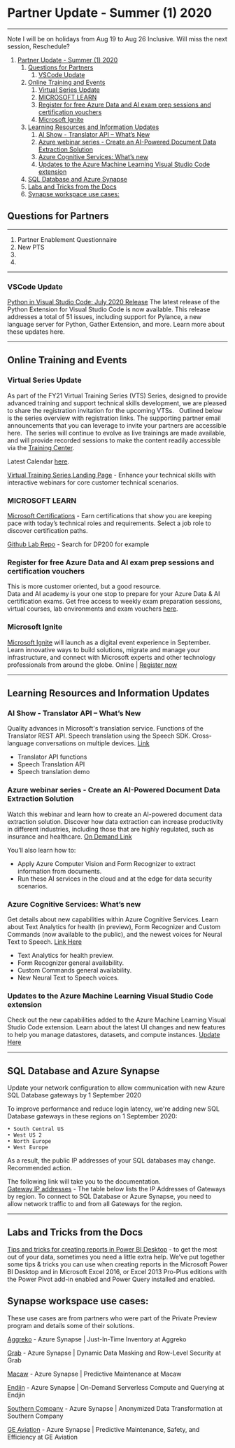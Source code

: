 # Partner Update - Summer (1) 2020
***

Note I will be on holidays from Aug 19 to Aug 26 Inclusive.   Will miss the next session, Reschedule?

1. [Partner Update - Summer (1) 2020](#partner-update---summer-1-2020)
   1. [Questions for Partners](#questions-for-partners)
      1. [VSCode Update](#vscode-update)
   2. [Online Training and Events](#online-training-and-events)
      1. [Virtual Series Update](#virtual-series-update)
      2. [MICROSOFT LEARN](#microsoft-learn)
      3. [Register for free Azure Data and AI exam prep sessions and certification vouchers](#register-for-free-azure-data-and-ai-exam-prep-sessions-and-certification-vouchers)
      4. [Microsoft Ignite](#microsoft-ignite)
   3. [Learning Resources and Information Updates](#learning-resources-and-information-updates)
      1. [AI Show - Translator API – What’s New](#ai-show---translator-api--whats-new)
      2. [Azure webinar series - Create an AI-Powered Document Data Extraction Solution](#azure-webinar-series---create-an-ai-powered-document-data-extraction-solution)
      3. [Azure Cognitive Services: What’s new](#azure-cognitive-services-whats-new)
      4. [Updates to the Azure Machine Learning Visual Studio Code extension](#updates-to-the-azure-machine-learning-visual-studio-code-extension)
   4. [SQL Database and Azure Synapse](#sql-database-and-azure-synapse)
   5. [Labs and Tricks from the Docs](#labs-and-tricks-from-the-docs)
   6. [Synapse workspace use cases:](#synapse-workspace-use-cases)



## Questions for Partners
***

1. Partner Enablement Questionnaire
2. New PTS
3.  
4.  

***
### VSCode Update
[Python in Visual Studio Code: July 2020 Release](https://devblogs.microsoft.com/python/python-in-visual-studio-code-july-2020-release/?MC=Vstudio&MC=Python&MC=IoT&MC=.NET&MC=CSHARP)
The latest release of the Python Extension for Visual Studio Code is now available. This release addresses a total of 51 issues, including support for Pylance, a new language server for Python, Gather Extension, and more. Learn more about these updates here. 
  
***
## Online Training and Events 

### Virtual Series Update

As part of the FY21 Virtual Training Series (VTS) Series, designed to provide advanced training and support technical skills development, we are pleased to share the registration invitation for the upcoming VTSs.
 
Outlined below is the series overview with registration links. The supporting partner email announcements that you can leverage to invite your partners are accessible here.  The series will continue to evolve as live trainings are made available, and will provide recorded sessions to make the content readily accessible via the [Training Center](https://partner.microsoft.com/en-US/training/training-center).

Latest Calendar [here](https://assetsprod.microsoft.com/en-us/dont-miss-these-new-vilt-opportunities-pdf).

[Virtual Training Series Landing Page](https://partner.microsoft.com/en-US/training/virtual-training-series#/) - Enhance your technical skills with interactive webinars for core customer technical scenarios.

###    MICROSOFT LEARN

[Microsoft Certifications](https://docs.microsoft.com/en-us/learn/certifications/) - 
Earn certifications that show you are keeping pace with today’s technical roles and requirements. Select a job role to discover certification paths.


[Github Lab Repo](https://github.com/MicrosoftLearning) - Search for DP200 for example


### Register for free Azure Data and AI exam prep sessions and certification vouchers 
This is more customer oriented, but a good resource.   
Data and AI academy is your one stop to prepare for your Azure Data & AI certification exams. Get free access to weekly exam preparation sessions, virtual courses, lab environments and exam vouchers [here](https://www.microsoft.com/en-ca/sites/dataAIAcademy/). 


### Microsoft Ignite 
[Microsoft Ignite](https://www.microsoft.com/en-us/ignite) will launch as a digital event experience in September. Learn innovative ways to build solutions, migrate and manage your infrastructure, and connect with Microsoft experts and other technology professionals from around the globe. 
Online | [Register now](https://www.microsoft.com/en-us/ignite)


***

## Learning Resources and Information Updates

### AI Show - Translator API – What’s New
Quality advances in Microsoft's translation service. Functions of the Translator REST API. Speech translation using the Speech SDK. Cross-language conversations on multiple devices. [Link](https://channel9.msdn.com/Shows/AI-Show/Translator-API--Whats-New?ocid=eml_pg191826_gdc_comm_az&mkt_tok=eyJpIjoiWVdNek5tWTVZVFJoTkRrMCIsInQiOiI3Rk9rdEY0aW9DUEtGOExGRVl2K0FnajFqbzVhY1NQTWVDSHJjS2VnTFRxVDA4ZzN0THBLcW13dHJQYkhEVGwrdFFROFZvTzR6YVpJc0RoTGJySWE0RXBNVGxxOEVqdkE3RSswcmpReHQ1dVJtWitLQmwyTnNuNElNeGJnQTRGOXVSN3Q3b3ZVMUozVG5GYnFqd0FOM1E9PSJ9)

*  Translator API functions
*  Speech Translation API
*  Speech translation demo

### Azure webinar series - Create an AI-Powered Document Data Extraction Solution


Watch this webinar and learn how to create an AI-powered document data extraction solution. Discover how data extraction can increase productivity in different industries, including those that are highly regulated, such as insurance and healthcare.  [On Demand Link](https://info.microsoft.com/ww-ondemand-create-an-ai-powered-document-data-extraction-solution.html?ocid=eml_pg191826_gdc_comm_az)

You’ll also learn how to:

* Apply Azure Computer Vision and Form Recognizer to extract information from documents.
* Run these AI services in the cloud and at the edge for data security scenarios.

### Azure Cognitive Services: What’s new 

Get details about new capabilities within Azure Cognitive Services. Learn about Text Analytics for health (in preview), Form Recognizer and Custom Commands (now available to the public), and the newest voices for Neural Text to Speech. [Link Here](https://azure.microsoft.com/en-us/blog/azure-ai-build-missioncritical-ai-apps-with-new-cognitive-services-capabilities/?ocid=3017123&MC=MSAzure&MC=Vstudio&MC=MachLearn&MC=WebDev&MC=CloudDev)
* Text Analytics for health preview.
* Form Recognizer general availability.
* Custom Commands general availability.
* New Neural Text to Speech voices.


### Updates to the Azure Machine Learning Visual Studio Code extension 
Check out the new capabilities added to the Azure Machine Learning Visual Studio Code extension. Learn about the latest UI changes and new features to help you manage datastores, datasets, and compute instances. [Update Here](https://devblogs.microsoft.com/python/enhance-your-azure-machine-learning-experience-with-the-vs-code-extension/?ocid=3017123&MC=MachLearn&MC=MSAzure&MC=Vstudio&MC=CloudDev&MC=WebDev)

***

## SQL Database and Azure Synapse 

Update your network configuration to allow communication with new Azure SQL Database gateways by 1 September 2020

To improve performance and reduce login latency, we're adding new SQL Database gateways in these regions on 1 September 2020: 

	• South Central US 
	• West US 2 
	• North Europe 
	• West Europe 

As a result, the public IP addresses of your SQL databases may change. 
Recommended action.

The following link will take you to the documentation.  
[Gateway IP addresses](https://docs.microsoft.com/en-us/azure/azure-sql/database/connectivity-architecture#gateway-ip-addresses) - The table below lists the IP Addresses of Gateways by region. To connect to SQL Database or Azure Synapse, you need to allow network traffic to and from all Gateways for the region.


***

## Labs and Tricks from the Docs

[Tips and tricks for creating reports in Power BI Desktop](https://docs.microsoft.com/en-us/power-bi/create-reports/desktop-tips-and-tricks-for-creating-reports) - to get the most out of your data, sometimes you need a little extra help. We’ve put together some tips & tricks you can use when creating reports in the Microsoft Power BI Desktop and in Microsoft Excel 2016, or Excel 2013 Pro-Plus editions with the Power Pivot add-in enabled and Power Query installed and enabled.

## Synapse workspace use cases:

These use cases are from partners who were part of the Private Preview program and details some of their solutions.

[Aggreko](https://www.youtube.com/watch?v=-Ne0egZD8F0&feature=youtu.be) - Azure Synapse | Just-In-Time Inventory at Aggreko

[Grab](https://www.youtube.com/watch?v=XqaU-4ASF38&feature=youtu.be) - Azure Synapse | Dynamic Data Masking and Row-Level Security at Grab

[Macaw](https://www.youtube.com/watch?v=9rDbaT2V4iQ&feature=youtu.be) - Azure Synapse | Predictive Maintenance at Macaw

[Endjin](https://www.youtube.com/watch?v=JXdFAEYCO-M&feature=youtu.be) - Azure Synapse | On-Demand Serverless Compute and Querying at Endjin

[Southern Company](https://www.youtube.com/watch?v=BSS0QN5kNNQ&feature=youtu.be) - Azure Synapse | Anonymized Data Transformation at Southern Company

[GE Aviation](https://www.youtube.com/watch?v=nQq1RDFvP_4&feature=youtu.be) - Azure Synapse | Predictive Maintenance, Safety, and Efficiency at GE Aviation


